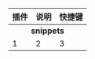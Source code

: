 
<table>
  <thead>
      <tr><th style="text-align:center;">插件</th><th style="text-align:center;">说明</th><th style="text-align:center;">快捷键</th></tr>
  </thead>
  <tbody>
    <tr><td colspan="3" style="text-align:center;font-weight: bolder;">snippets</td></tr>
    <tr>
        <td>1</td><td>2</td><td>3</td>
    </tr>
  </tbody>
</table>

